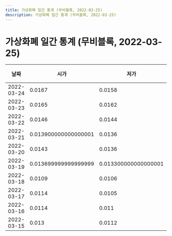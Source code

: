 ```yaml
---
title: 가상화폐 일간 통계 (무비블록, 2022-03-25)
description: 가상화폐 일간 통계 (무비블록, 2022-03-25)
---
```


가상화폐 일간 통계 (무비블록, 2022-03-25)
===

|날짜|시가|저가|고가|종가|비고|
|--|--|--|--|--|--|
|2022-03-24|0.0167|0.0158|0.0171|0.0162|    |
|2022-03-23|0.0165|0.0162|0.018699999999999998|0.0167|    |
|2022-03-22|0.0146|0.0144|0.0174|0.0165|    |
|2022-03-21|0.013900000000000001|0.0136|0.0152|0.0147|    |
|2022-03-20|0.0143|0.0136|0.0154|0.013900000000000001|    |
|2022-03-19|0.013699999999999999|0.013300000000000001|0.0166|0.0144|    |
|2022-03-18|0.0109|0.0106|0.0145|0.013699999999999999|    |
|2022-03-17|0.0114|0.0105|0.0115|0.0109|    |
|2022-03-16|0.0114|0.011|0.012199999999999999|0.0115|    |
|2022-03-15|0.013|0.0112|0.013800000000000002|0.0115|    |
